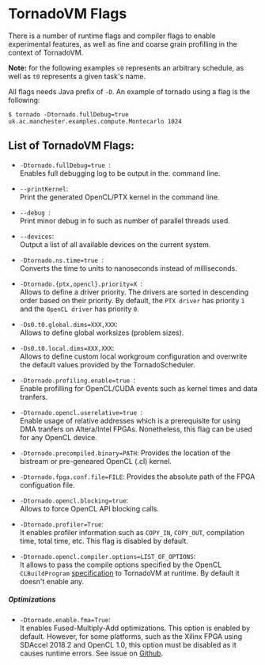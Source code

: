 # TornadoVM Flags


There is a number of runtime flags and compiler flags to enable experimental features, as well as fine and coarse grain profilling in the context of TornadoVM.


**Note:** for the following examples ```s0``` represents an arbitrary schedule, as well as ```t0``` represents a given task's name.   


All flags needs Java prefix of ```-D```. An example of tornado using a flag is the following:  


```$ tornado -Dtornado.fullDebug=true uk.ac.manchester.examples.compute.Montecarlo 1024```  


## List of TornadoVM Flags:

* ```-Dtornado.fullDebug=true ```:  
Enables full debugging log to be output in the. command line.  

* `` --printKernel ``:  
Print the generated OpenCL/PTX kernel in the command line.

* ```--debug ```:  
Print minor debug in fo such as number of parallel threads used.

* ```--devices```:  
Output a list of all available devices on the current system.

* ```-Dtornado.ns.time=true ```:  
 Converts the time to units to nanoseconds instead of milliseconds.

* ```-Dtornado.{ptx,opencl}.priority=X ```:  
Allows to define a driver priority. The drivers are sorted in descending order based on their priority. By default, the `PTX driver` has priority `1` and the `OpenCL driver` has priority `0`.

* ```-Ds0.t0.global.dims=XXX,XXX```:  
Allows to define global worksizes (problem sizes).

* ```-Ds0.t0.local.dims=XXX,XXX```:  
Allows to define custom local workgroum configuration and overwrite the default values provided by the TornadoScheduler.  

* ```-Dtornado.profiling.enable=true ```:  
Enable profilling for OpenCL/CUDA events such as kernel times and data tranfers.

* ```-Dtornado.opencl.userelative=true ```:  
Enable usage of relative addresses which is a prerequisite for using DMA tranfers on Altera/Intel FPGAs. Nonetheless, this flag can be used for any OpenCL device.

* ```-Dtornado.precompiled.binary=PATH```:
 Provides the location of the bistream or pre-geneared OpenCL (.cl) kernel.

* ```-Dtornado.fpga.conf.file=FILE```:
 Provides the absolute path of the FPGA configuation file.

* ```-Dtornado.opencl.blocking=true```:  
Allows to force OpenCL API blocking calls.

* `-Dtornado.profiler=True`:  
It enables profiler information such as `COPY_IN`, `COPY_OUT`, compilation time, total time, etc. This flag is disabled by default.

* `-Dtornado.opencl.compiler.options=LIST_OF_OPTIONS`:  
It allows to pass the compile options specified by the OpenCL ``CLBuildProgram`` [specification](https://www.khronos.org/registry/OpenCL/sdk/1.0/docs/man/xhtml/clBuildProgram.html) to TornadoVM at runtime. By default it doesn't enable any.


##### Optimizations

* `-Dtornado.enable.fma=True`:  
It enables Fused-Multiply-Add optimizations. This option is enabled by default. However, for some platforms, such as the Xilinx FPGA using SDAccel 2018.2 and OpenCL 1.0, this option must be disabled as it causes runtime errors. See issue on [Github](https://github.com/beehive-lab/TornadoVM/issues/24).

